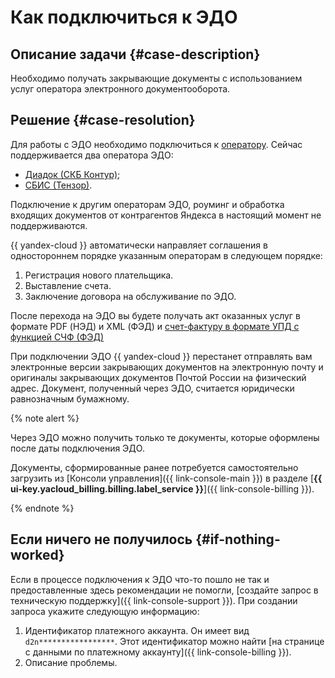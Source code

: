 # Как подключиться к ЭДО


## Описание задачи {#case-description}

Необходимо получать закрывающие документы с использованием услуг оператора электронного документооборота.

## Решение {#case-resolution}

Для работы с ЭДО необходимо подключиться к [оператору](../../../billing/concepts/edo.md#operator). Сейчас поддерживается два оператора ЭДО:

* [Диадок (СКБ Контур)](https://promo.diadoc.ru/yandexfd?p=z05983&utm_abtest=order-lightbox);
* [СБИС (Тензор)](https://sbis.ru/edo/telecoms/yandex).

Подключение к другим операторам ЭДО, роуминг и обработка входящих документов от контрагентов Яндекса в настоящий момент не поддерживаются.

{{ yandex-cloud }} автоматически направляет соглашения в одностороннем порядке указанным операторам в следующем порядке:

1. Регистрация нового плательщика.
1. Выставление счета.
1. Заключение договора на обслуживание по ЭДО.

После перехода на ЭДО вы будете получать акт оказанных услуг в формате PDF (НЭД) и XML (ФЭД) и [счет-фактуру в формате УПД с функцией СЧФ (ФЭД)](../../../billing/concepts/edo.md#document)

При подключении ЭДО {{ yandex-cloud }} перестанет отправлять вам электронные версии закрывающих документов на электронную почту и оригиналы закрывающих документов Почтой России на физический адрес. Документ, полученный через ЭДО, считается юридически равнозначным бумажному.

{% note alert %}

Через ЭДО можно получить только те документы, которые оформлены после даты подключения ЭДО.

Документы, сформированные ранее потребуется самостоятельно загрузить из [Консоли управления]({{ link-console-main }}) в разделе [**{{ ui-key.yacloud_billing.billing.label_service }}**]({{ link-console-billing }}).

{% endnote %}

## Если ничего не получилось {#if-nothing-worked}

Если в процессе подключения к ЭДО что-то пошло не так и предоставленные здесь рекомендации не помогли, [создайте запрос в техническую поддержку]({{ link-console-support }}). При создании запроса укажите следующую информацию:

1. Идентификатор платежного аккаунта. Он имеет вид `d2n*****************`. Этот идентификатор можно найти [на странице с данными по платежному аккаунту]({{ link-console-billing }}).
1. Описание проблемы.
